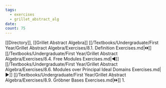 ```yaml
---
tags:
  - exercises
  - grillet_abstract_alg
date:
count: 75
---
```

[[Directory]], [[Grillet Abstract Algebra]]
[[/Textbooks/Undergraduate/First Year/Grillet Abstract Algebra/Exercises/8.1. Definition Exercises.md|🞀🞀]] [[/Textbooks/Undergraduate/First Year/Grillet Abstract Algebra/Exercises/8.4. Free Modules Exercises.md|◀]] [[/Textbooks/Undergraduate/First Year/Grillet Abstract Algebra/Exercises/8.6. Modules over Principal Ideal Domains Exercises.md|▶]] [[/Textbooks/Undergraduate/First Year/Grillet Abstract Algebra/Exercises/8.9. Gröbner Bases Exercises.md|🞂🞂]]
1. 